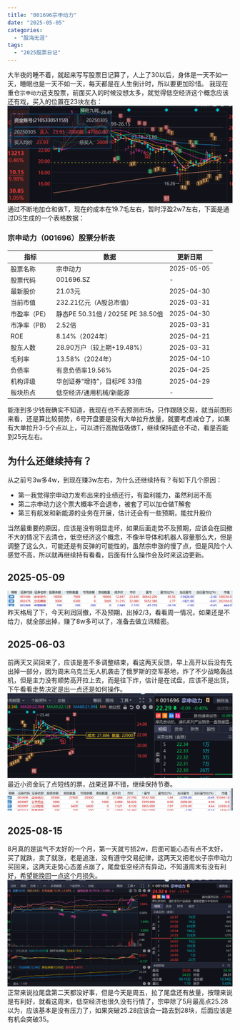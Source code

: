 ```yaml
---
title: "001696宗申动力"
date: "2025-05-05"
categories: 
  - "股海无涯"
tags: 
  - "2025股票日记"
---
```

大半夜的睡不着，就起来写写股票日记算了，人上了30以后，身体是一天不如一天，睡眠也是一天不如一天，每天都是在人生倒计时，所以要更加珍惜。
我现在重仓`宗申动力`这支股票，前面买入的时候没想太多，就觉得低空经济这个概念应该还有戏，买入的位置在23块左右：
![alt text](image.png)
通过不断地加仓和做T，现在的成本在19.7毛左右，暂时浮盈2w7左右，下面是通过DS生成的一个表格数据：
### 宗申动力（001696）股票分析表  

| 指标         | 数据                              | 更新日期   |
| ------------ | --------------------------------- | ---------- |
| 股票名称     | 宗申动力                          | 2025-05-05 |
| 股票代码     | 001696.SZ                         | -          |
| 最新股价     | 21.03元                           | 2025-04-30 |
| 当前市值     | 232.21亿元（A股总市值）           | 2025-03-31 |
| 市盈率（PE） | 静态PE 50.31倍 / 2025E PE 38.50倍 | 2025-04-30 |
| 市净率（PB） | 2.52倍                            | 2025-03-31 |
| ROE          | 8.14%（2024年）                   | 2025-04-21 |
| 股东人数     | 28.90万户（较上期+19.48%）        | 2025-03-31 |
| 毛利率       | 13.58%（2024年）                  | 2025-04-10 |
| 负债率       | 有息负债率19.56%                  | 2025-04-25 |
| 机构评级     | 华创证券“增持”，目标PE 33倍       | 2025-04-29 |
| 板块热点     | 低空经济/通用机械/新能源          | -          |
<!--more-->

能涨到多少钱我确实不知道，我现在也不去预测市场，只作跟随交易，就当前图形来看，还是算比较弱势，6号开盘要是没有大单拉升放量，就要考虑减仓了，如果有大单拉升3-5个点以上，可以进行高抛低吸做T，继续保持底仓不动，看是否能到25元左右。
## 为什么还继续持有？
从之前亏3w多4w，到现在赚3w左右，为什么还继续持有？有如下几个原因：
 - 第一我觉得宗申动力发布出来的业绩还行，有盈利能力，虽然利润不高
 - 第二宗申动力这个票大概率不会退市，被套了可以加仓做T解套
 - 第三有航发和新能源的业务在开展，估计还会有一些预期，能拉升股价

当然最重要的原因，应该是没有明显走坏，如果后面走势不及预期，应该会在回撤不大的情况下去清仓，低空经济这个概念，不像半导体和机器人容量那么大，但是调整了这么久，可能还是有反弹的可能性的，虽然宗申涨的慢了点，但是风险个人感觉不高，所以就再继续持有看看，后面有什么操作会及时来这边更新。
## 2025-05-09
![alt text](image-1.png)
昨天格局了下，今天利润回撤，不及预期，出掉2/3，看看周一情况，如果还是不给力，就全部出掉，赚了8w多可以了，准备去做立讯精密。
## 2025-06-03
前两天又买回来了，应该是差不多调整结束，看这两天反馈，早上高开以后没有先出掉一部分，因为周末乌克兰无人机袭击了俄罗斯的空军基地，炸了不少战略轰战机，但是主力没有顺势高开拉上去，而是往下炸，估计是在试盘，应该不是出货，下午看看走势决定是出一点还是如何操作。
![alt text](image-2.png)
最近小资金玩了点短线的票，战果还算不错，继续保持节奏。
![alt text](image-3.png)
## 2025-08-15
8月真的是运气不太好的一个月，第一天就亏损2w，后面可能心态有点不太好，买了就跌，卖了就涨，老是追涨，没有遵守交易纪律，这两天又把老伙子宗申动力买回来，这两天走势心态差点崩了，尾盘低空经济有异动，不知道周末有没有利好，希望能挽回一点这个月损失。
![alt text](image-4.png)
正常来说拉尾盘第二天都没好事，但是今天是周五，拉了尾盘还有放量，按理来说是有利好，就看这周末，低空经济也很久没有行情了，宗申除了5月最高点25.28以为，应该基本是没有压力了，如果突破25.28应该会一路去到28块，后面应该是有机会突破35。